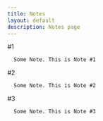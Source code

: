 ```yaml
---
title: Notes
layout: default
description: Notes page
---
```


#1
```
  Some Note. This is Note #1

```
#2
```
  Some Note. This is Note #2

```

#3
```
  Some Note. This is Note #3

```

